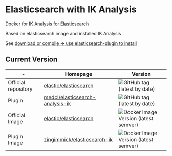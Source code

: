 # Elasticsearch with IK Analysis

Docker for [IK Analysis for Elasticsearch](https://github.com/medcl/elasticsearch-analysis-ik)

Based on elasticsearch image and installed IK Analysis

See [download or compile -> use elasticsearch-plugin to install](https://github.com/medcl/elasticsearch-analysis-ik#install)

## Current Version

| - | Homepage | Version |
|---|---|---|
| Official repository | [elastic/elasticsearch](https://github.com/elastic/elasticsearch) | ![GitHub tag (latest by date)](https://img.shields.io/github/v/tag/elastic/elasticsearch) |
| Plugin | [medcl/elasticsearch-analysis-ik](https://github.com/medcl/elasticsearch-analysis-ik) | ![GitHub tag (latest by date)](https://img.shields.io/github/v/tag/medcl/elasticsearch-analysis-ik) |
| Official Image | [elastic/elasticsearch](https://hub.docker.com/r/elastic/elasticsearch) | ![Docker Image Version (latest semver)](https://img.shields.io/docker/v/elastic/elasticsearch?sort=semver) |
| Plugin Image | [zingimmick/elasticsearch-ik](https://hub.docker.com/zingimmick/elasticsearch-ik) | ![Docker Image Version (latest semver)](https://img.shields.io/docker/v/zingimmick/elasticsearch-ik?sort=semver) |
